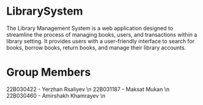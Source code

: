 # LibrarySystem

The Library Management System is a web application designed to streamline the process of managing books, users, and transactions within a library setting. It provides users with a user-friendly interface to search for books, borrow books, return books, and manage their library accounts.

# Group Members

22B030422 - Yerzhan Rsaliyev \n
22B031187 - Maksat Mukan \n
22B030460 - Amirshakh Khamrayev \n
